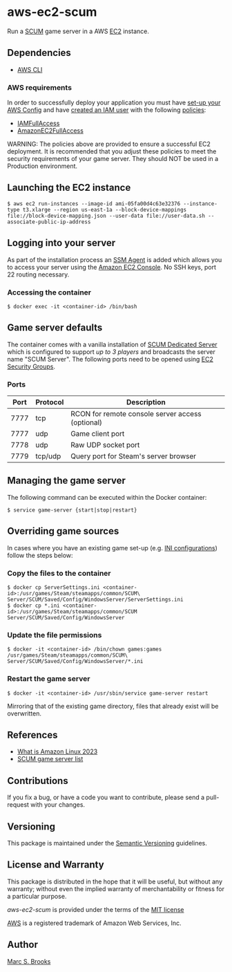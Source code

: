# aws-ec2-scum

Run a [SCUM](https://www.scum.game) game server in a AWS [EC2](https://aws.amazon.com/ec2) instance.

## Dependencies

- [AWS CLI](https://aws.amazon.com/cli)

### AWS requirements

In order to successfully deploy your application you must have [set-up your AWS Config](https://docs.aws.amazon.com/config/latest/developerguide/gs-cli.html) and have [created an IAM user](https://docs.aws.amazon.com/IAM/latest/UserGuide/id_users_create.html) with the following [policies](https://docs.aws.amazon.com/IAM/latest/UserGuide/access_policies_manage.html):

- [IAMFullAccess](https://console.aws.amazon.com/iam/home#/policies/arn%3Aaws%3Aiam%3A%3Aaws%3Apolicy%2FIAMFullAccess)
- [AmazonEC2FullAccess](https://console.aws.amazon.com/iam/home#/policies/arn%3Aaws%3Aiam%3A%3Aaws%3Apolicy%2FAmazonEC2FullAccess)

WARNING: The policies above are provided to ensure a successful EC2 deployment.  It is recommended that you adjust these policies to meet the security requirements of your game server.  They should NOT be used in a Production environment.

## Launching the EC2 instance

    $ aws ec2 run-instances --image-id ami-05fa00d4c63e32376 --instance-type t3.xlarge --region us-east-1a --block-device-mappings file://block-device-mapping.json --user-data file://user-data.sh --associate-public-ip-address

## Logging into your server

As part of the installation process an [SSM Agent](https://docs.aws.amazon.com/systems-manager/latest/userguide/prereqs-ssm-agent.html) is added which allows you to access your server using the [Amazon EC2 Console](https://docs.aws.amazon.com/systems-manager/latest/userguide/session-manager-working-with-sessions-start.html#start-ec2-console).  No SSH keys, port 22 routing necessary.

### Accessing the container

    $ docker exec -it <container-id> /bin/bash

## Game server defaults

The container comes with a vanilla installation of [SCUM Dedicated Server](https://steamdb.info/app/3792580) which is configured to support _up to 3 players_ and broadcasts the server name "SCUM Server".  The following ports need to be opened using [EC2 Security Groups](https://docs.aws.amazon.com/AWSEC2/latest/UserGuide/working-with-security-groups.html#creating-security-group).

### Ports

| Port | Protocol | Description                                      |
|------|----------|--------------------------------------------------|
| 7777 | tcp      | RCON for remote console server access (optional) |
| 7777 | udp      | Game client port                                 |
| 7778 | udp      | Raw UDP socket port                              |
| 7779 | tcp/udp  | Query port for Steam's server browser            |

## Managing the game server

The following command can be executed within the Docker container:

    $ service game-server {start|stop|restart}

## Overriding game sources

In cases where you have an existing game set-up (e.g. [INI configurations](https://steamcommunity.com/sharedfiles/filedetails/?id=2223029503)) follow the steps below:

### Copy the files to the container

    $ docker cp ServerSettings.ini <container-id>:/usr/games/Steam/steamapps/common/SCUM\ Server/SCUM/Saved/Config/WindowsServer/ServerSettings.ini
    $ docker cp *.ini <container-id>:/usr/games/Steam/steamapps/common/SCUM Server/SCUM/Saved/Config/WindowsServer

### Update the file permissions

    $ docker -it <container-id> /bin/chown games:games /usr/games/Steam/steamapps/common/SCUM\ Server/SCUM/Saved/Config/WindowsServer/*.ini

### Restart the game server

    $ docker -it <container-id> /usr/sbin/service game-server restart

Mirroring that of the existing game directory, files that already exist will be overwritten.

## References

- [What is Amazon Linux 2023](https://docs.aws.amazon.com/linux/al2023/ug/what-is-amazon-linux.html)
- [SCUM game server list](https://www.battlemetrics.com/servers/scum)

## Contributions

If you fix a bug, or have a code you want to contribute, please send a pull-request with your changes.

## Versioning

This package is maintained under the [Semantic Versioning](https://semver.org) guidelines.

## License and Warranty

This package is distributed in the hope that it will be useful, but without any warranty; without even the implied warranty of merchantability or fitness for a particular purpose.

_aws-ec2-scum_ is provided under the terms of the [MIT license](http://www.opensource.org/licenses/mit-license.php)

[AWS](https://aws.amazon.com) is a registered trademark of Amazon Web Services, Inc.

## Author

[Marc S. Brooks](https://github.com/nuxy)

